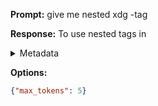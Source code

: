 **Prompt:**
give me nested xdg
-tag

**Response:**
To use nested tags in

<details><summary>Metadata</summary>

- Duration: 649 ms
- Datetime: 2023-08-25T15:31:39.969126
- Model: gpt-3.5-turbo-0613

</details>

**Options:**
```json
{"max_tokens": 5}
```

